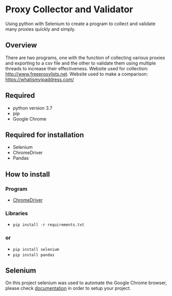 # Proxy Collector and Validator
Using python with Selenium to create a program to collect and validate many proxies quickly and simply. 

## Overview
There are two programs, one with the function of collecting various proxies and exporting to a csv file and the other to validate them using multiple threads to increase their effectiveness.
Website used for collection: http://www.freeproxylists.net.
Website used to make a comparison: https://whatismyipaddress.com/

## Required 
- python version 3.7
- pip
- Google Chrome

## Required for installation
- Selenium
- ChromeDriver
- Pandas

## How to install
### Program
- [ChromeDriver](https://chromedriver.chromium.org/downloads)
### Libraries
- `pip install -r requirements.txt`
### or
- `pip install selenium`
- `pip install pandas`

## Selenium
On this project selenium was used to automate the Google Chrome browser,  please check [documentation](https://selenium-python.readthedocs.io/index.html) in order to setup your project.
